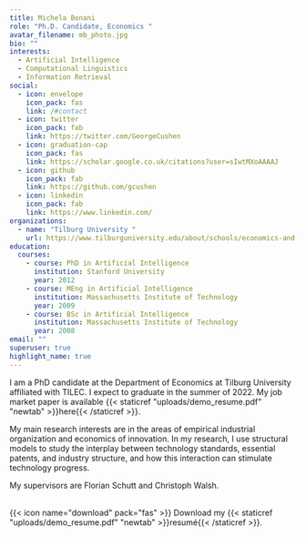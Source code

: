 ```yaml
---
title: Michela Bonani
role: "Ph.D. Candidate, Economics "
avatar_filename: mb_photo.jpg
bio: ""
interests:
  - Artificial Intelligence
  - Computational Linguistics
  - Information Retrieval
social:
  - icon: envelope
    icon_pack: fas
    link: /#contact
  - icon: twitter
    icon_pack: fab
    link: https://twitter.com/GeorgeCushen
  - icon: graduation-cap
    icon_pack: fas
    link: https://scholar.google.co.uk/citations?user=sIwtMXoAAAAJ
  - icon: github
    icon_pack: fab
    link: https://github.com/gcushen
  - icon: linkedin
    icon_pack: fab
    link: https://www.linkedin.com/
organizations:
  - name: "Tilburg University "
    url: https://www.tilburguniversity.edu/about/schools/economics-and-management
education:
  courses:
    - course: PhD in Artificial Intelligence
      institution: Stanford University
      year: 2012
    - course: MEng in Artificial Intelligence
      institution: Massachusetts Institute of Technology
      year: 2009
    - course: BSc in Artificial Intelligence
      institution: Massachusetts Institute of Technology
      year: 2008
email: ""
superuser: true
highlight_name: true
---
```

I am a PhD candidate at the Department of Economics at Tilburg University affiliated with TILEC. I expect to graduate in the summer of 2022. My job market paper is available {{< staticref "uploads/demo_resume.pdf" "newtab" >}}here{{< /staticref >}}.[](https://rgreminger.github.io/files/jmp.pdf)

My main research interests are in the areas of empirical industrial organization and economics of innovation. In my research, I use structural models to study the interplay between technology standards, essential patents, and industry structure, and how this interaction can stimulate technology progress.

My supervisors are Florian Schutt and Christoph Walsh. 

\
{{< icon name="download" pack="fas" >}} Download my {{< staticref "uploads/demo_resume.pdf" "newtab" >}}resumé{{< /staticref >}}.